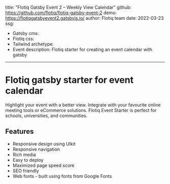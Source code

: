 title: "Flotiq Gatsby Event 2 – Weekly View Calendar"
github: https://github.com/flotiq/flotiq-gatsby-event-2
demo: https://flotiqgatsbyevent2.gatsbyjs.io/
author: Flotiq team
date: 2022-03-23
ssg:
  - Gatsby
cms:
  - Flotiq
css:
  - Tailwind
archetype:
  - Event
description: Flotiq starter for creating an event calendar with gatsby
---

# Flotiq gatsby starter for event calendar

Highlight your event with a better view. Integrate with your favourite online meeting tools or eCommerce solutions. Flotiq Event Starter is perfect for schools, universities, and communities.

## Features

* Responsive design using UIkit
* Responsive navigation
* Rich media
* Easy to deploy
* Maximized page speed score
* SEO friendly
* Web fonts - built using fonts from Google Fonts 
